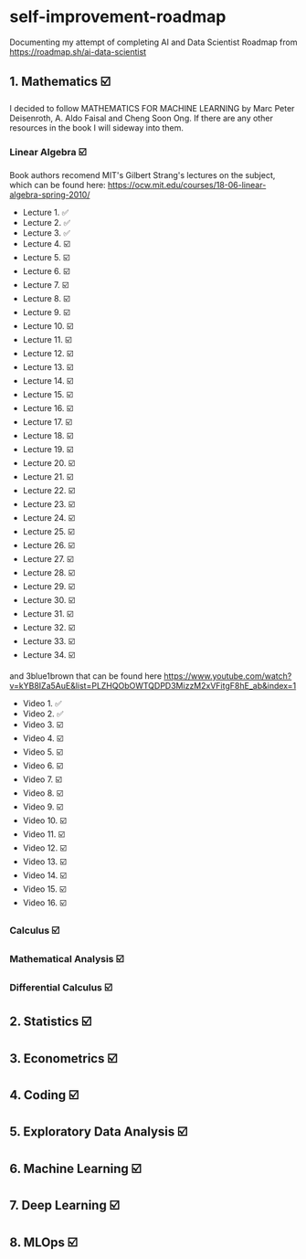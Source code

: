 # self-improvement-roadmap
Documenting my attempt of completing AI and Data Scientist Roadmap from https://roadmap.sh/ai-data-scientist
## 1. Mathematics **:ballot_box_with_check:**
I decided to follow MATHEMATICS FOR MACHINE LEARNING by Marc Peter Deisenroth, A. Aldo Faisal and Cheng Soon Ong.
If there are any other resources in the book I will sideway into them.
### Linear Algebra **:ballot_box_with_check:**
Book authors recomend MIT's Gilbert Strang's lectures on the subject, which can be found here: https://ocw.mit.edu/courses/18-06-linear-algebra-spring-2010/
- Lecture 1.  :white_check_mark:
- Lecture 2.  :white_check_mark:
- Lecture 3.  :white_check_mark:
- Lecture 4.  :ballot_box_with_check:
- Lecture 5.  :ballot_box_with_check:
- Lecture 6.  :ballot_box_with_check:
- Lecture 7.  :ballot_box_with_check:
- Lecture 8.  :ballot_box_with_check:
- Lecture 9.  :ballot_box_with_check:
- Lecture 10. :ballot_box_with_check:
- Lecture 11. :ballot_box_with_check:
- Lecture 12. :ballot_box_with_check:
- Lecture 13. :ballot_box_with_check:
- Lecture 14. :ballot_box_with_check:
- Lecture 15. :ballot_box_with_check:
- Lecture 16. :ballot_box_with_check:
- Lecture 17. :ballot_box_with_check:
- Lecture 18. :ballot_box_with_check:
- Lecture 19. :ballot_box_with_check:
- Lecture 20. :ballot_box_with_check:
- Lecture 21. :ballot_box_with_check:
- Lecture 22. :ballot_box_with_check:
- Lecture 23. :ballot_box_with_check:
- Lecture 24. :ballot_box_with_check:
- Lecture 25. :ballot_box_with_check:
- Lecture 26. :ballot_box_with_check:
- Lecture 27. :ballot_box_with_check:
- Lecture 28. :ballot_box_with_check:
- Lecture 29. :ballot_box_with_check:
- Lecture 30. :ballot_box_with_check:
- Lecture 31. :ballot_box_with_check:
- Lecture 32. :ballot_box_with_check:
- Lecture 33. :ballot_box_with_check:
- Lecture 34. :ballot_box_with_check:

and 3blue1brown that can be found here https://www.youtube.com/watch?v=kYB8IZa5AuE&list=PLZHQObOWTQDPD3MizzM2xVFitgF8hE_ab&index=1
- Video 1.  :white_check_mark:
- Video 2.  :white_check_mark:
- Video 3.  :ballot_box_with_check:
- Video 4.  :ballot_box_with_check:
- Video 5.  :ballot_box_with_check:
- Video 6.  :ballot_box_with_check:
- Video 7.  :ballot_box_with_check:
- Video 8.  :ballot_box_with_check:
- Video 9.  :ballot_box_with_check:
- Video 10. :ballot_box_with_check:
- Video 11. :ballot_box_with_check:
- Video 12. :ballot_box_with_check:
- Video 13. :ballot_box_with_check:
- Video 14. :ballot_box_with_check:
- Video 15. :ballot_box_with_check:
- Video 16. :ballot_box_with_check:
### Calculus **:ballot_box_with_check:**
### Mathematical Analysis **:ballot_box_with_check:**
### Differential Calculus **:ballot_box_with_check:**
## 2. Statistics **:ballot_box_with_check:**
## 3. Econometrics **:ballot_box_with_check:**
## 4. Coding **:ballot_box_with_check:**
## 5. Exploratory Data Analysis **:ballot_box_with_check:**
## 6. Machine Learning **:ballot_box_with_check:**
## 7. Deep Learning **:ballot_box_with_check:**
## 8. MLOps **:ballot_box_with_check:**